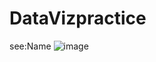 # DataVizpractice
 see:Name
![image](https://github.com/SaintNickG/DataViz/assets/137968958/d93f59f8-1ddd-41b8-bfde-8f7925cb9505)

